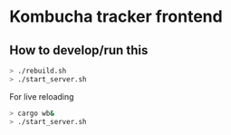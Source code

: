 # Kombucha tracker frontend

## How to develop/run this
```bash
> ./rebuild.sh
> ./start_server.sh
```

For live reloading
```bash
> cargo wb&
> ./start_server.sh
```
